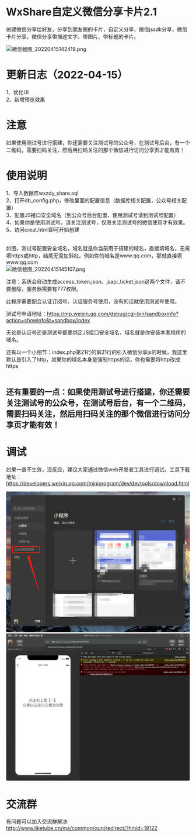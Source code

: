 # WxShare自定义微信分享卡片2.1
创建微信分享给好友，分享到朋友圈的卡片，自定义分享，微信jssdk分享，微信卡片分享，微信分享带描述文字、带图片、带标题的卡片。

![微信截图_20220415142419.png](https://ucc.alicdn.com/pic/developer-ecology/88cc02609a3d4c7c8684d85811d03d1d.png)

# 更新日志（2022-04-15）
1、优化UI<br/>
2、新增预览效果<br/>

# 注意
如果使用测试号进行搭建，你还需要关注测试号的公众号，在测试号后台，有一个二维码，需要扫码关注，然后用扫码关注的那个微信进行访问分享页才能有效！

# 使用说明

1、导入数据库wxzdy_share.sql<br/>
2、打开db_config.php，修改里面的配置信息（数据库相关配置，公众号相关配置）<br/>
3、配置JS接口安全域名（到公众号后台配置，使用测试号请到测试号配置）<br/>
4、如果你是使用测试号，请关注测试号，仅限关注测试号的微信使用才有效果。<br/>
5、访问creat.html即可开始创建<br/><br/>

如图，测试号配置安全域名，域名就是你当前用于搭建的域名，直接填域名，无需填https或http，结尾无需加斜杠。例如你的域名是www.qq.com，那就直接填www.qq.com<br/>
![微信截图_20220415145107.png](https://ucc.alicdn.com/pic/developer-ecology/265b8e94cea84ae7bd4a02c6cb8569da.png)


注意：系统会自动生成access_token.json、jsapi_ticket.json这两个文件，请不要删除，服务器需要有777权限。<br/>

此程序需要配合认证订阅号、认证服务号使用，没有的话就使用测试号使用。<br/>

测试号申请地址：https://mp.weixin.qq.com/debug/cgi-bin/sandboxinfo?action=showinfo&t=sandbox/index <br/>

无论是认证号还是测试号都要绑定JS接口安全域名，域名就是你安装本套程序的域名。<br/>

还有以一个小细节：index.php第21行的第21行的引入微信分享js的时候，我这里默认是引入了http，如果你的域名本身是强制https的话，你也需要将http改成https<br/><br/>

还有重要的一点：如果使用测试号进行搭建，你还需要关注测试号的公众号，在测试号后台，有一个二维码，需要扫码关注，然后用扫码关注的那个微信进行访问分享页才能有效！
---

# 调试

如果一直不生效，没反应，建议大家通过微信web开发者工具进行调试。工具下载地址：https://developers.weixin.qq.com/miniprogram/dev/devtools/download.html

<img src="https://github.com/likeyun/TANKING/blob/master/%E5%BE%AE%E4%BF%A1%E6%88%AA%E5%9B%BE_20220606114215.png" /><br/>
<img src="https://github.com/likeyun/TANKING/blob/master/%E5%BE%AE%E4%BF%A1%E6%88%AA%E5%9B%BE_20220606113806.png" />

# 交流群

有问题可以加入交流群解决
http://www.liketube.cn/ma/common/qun/redirect/?hmid=19122
